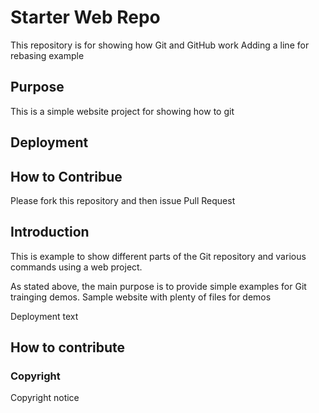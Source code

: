 # Starter Web Repo

This repository is for showing how Git and GitHub work
Adding a line for rebasing example

## Purpose
This is a simple website project for showing how to git
## Deployment

## How to Contribue

Please fork this repository and then issue Pull Request

## Introduction
This is example to show different parts of the Git repository and various commands using a web project.

As stated above, the main purpose is to provide simple examples for Git trainging demos.
Sample website with plenty of files for demos

Deployment text 
## How to contribute

### Copyright

Copyright notice